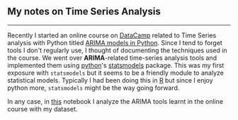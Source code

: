 ## My notes on Time Series Analysis
---

Recently I started an online course on [DataCamp](https://learn.datacamp.com/) related to Time Series analysis with Python titled [ARIMA models in Python](https://campus.datacamp.com/courses/arima-models-in-python). Since I tend to forget tools I don't regularly use, I thought of documenting the techniques used in the course. We went over **ARIMA**-related time-series analysis tools and implemented them using [python](https://www.python.org/)'s [statsmodels](https://www.statsmodels.org/stable/index.html) package. This was my first exposure with `statsmodels` but it seems to be a friendly module to analyze statistical models. Typically I had been doing this in [R](https://www.r-project.org/) but since I enjoy python more, `statsmodels` might be the way going forward. 

In any case, in [this](time_series_analysis_notes.ipynb) notebook I analyze the ARIMA tools learnt in the online course with my dataset. 